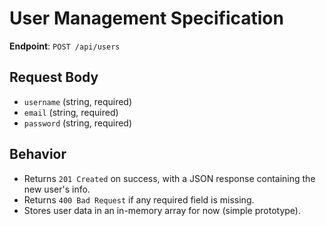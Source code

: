 # User Management Specification

**Endpoint**: `POST /api/users`

## Request Body

- `username` (string, required)
- `email` (string, required)
- `password` (string, required)

## Behavior

- Returns `201 Created` on success, with a JSON response containing the new user's info.
- Returns `400 Bad Request` if any required field is missing.
- Stores user data in an in-memory array for now (simple prototype).
